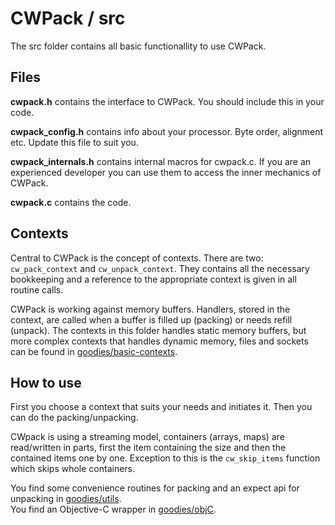 # CWPack / src

The src folder contains all basic functionallity to use CWPack.

## Files

**cwpack.h** contains the interface to CWPack. You should include this in your code.

**cwpack_config.h** contains info about your processor. Byte order, alignment etc. Update this file to suit you.

**cwpack_internals.h** contains internal macros for cwpack.c. If you are an experienced developer you can use them to access the inner mechanics of CWPack.

**cwpack.c** contains the code.

## Contexts
Central to CWPack is the concept of contexts. There are two: `cw_pack_context` and `cw_unpack_context`. They contains all the necessary bookkeeping and a reference to the appropriate context is given in all routine calls. 

CWPack is working against memory buffers. Handlers, stored in the context, are called when a buffer is filled up (packing) or needs refill (unpack). The contexts in this folder handles static memory buffers, but more complex contexts that handles dynamic memory, files and sockets can be found in [goodies/basic-contexts](https://github.com/clwi/CWPack/tree/master/goodies/basic-contexts).

## How to use
First you choose a context that suits your needs and initiates it. Then you can do the packing/unpacking.

CWpack is using a streaming model, containers (arrays, maps) are read/written in parts, first the item containing the size and then the contained items one by one. Exception to this is the `cw_skip_items` function which skips whole containers.

You find some convenience routines for packing and an expect api for unpacking in [goodies/utils](https://github.com/clwi/CWPack/tree/master/goodies/utils).  
You find an Objective-C wrapper in [goodies/objC](https://github.com/clwi/CWPack/tree/master/goodies/objC).


